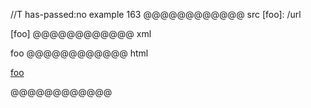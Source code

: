 //T has-passed:no
example 163
@@@@@@@@@@@@ src
[foo]:
/url

[foo]
@@@@@@@@@@@@ xml
<?xml version="1.0" encoding="UTF-8"?>
<!DOCTYPE document SYSTEM "CommonMark.dtd">
<document xmlns="http://commonmark.org/xml/1.0">
  <paragraph>
    <link destination="/url" title="">
      <text>foo</text>
    </link>
  </paragraph>
</document>
@@@@@@@@@@@@ html
<p><a href="/url">foo</a></p>
@@@@@@@@@@@@
